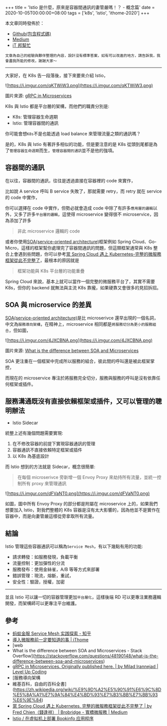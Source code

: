 +++
title = 'Istio 是什麼，原來是容器間通訊的妻管嚴嗎！？ - 概念篇'
date = 2020-10-05T00:00:00+08:00
tags = ['k8s', 'istio', 'ithome-2020']
+++

本文章同時發佈於：

- [Github(包含程式碼)](https://github.com/superj80820/2020-ithelp-contest/blob/master/DAY21)
- [Medium](https://medium.com/%E9%AB%92%E6%A1%B6%E5%AD%90/day21-istio-%E6%98%AF%E4%BB%80%E9%BA%BC-%E5%8E%9F%E4%BE%86%E6%98%AF%E5%AE%B9%E5%99%A8%E9%96%93%E9%80%9A%E8%A8%8A%E7%9A%84%E5%A6%BB%E7%AE%A1%E5%9A%B4%E5%97%8E-4fe0b9c0a1d8)
- [iT
邦幫忙](https://ithelp.ithome.com.tw/articles/10249132)

```
文章為自己的經驗與夥伴整理的內容，設計沒有標準答案，如有可以改進的地方，請告訴我，我會盡我所能的修改，謝謝大家～
```

---

大家好，在 K8s 告一段落後，接下來要來介紹 Istio，

![https://i.imgur.com/qKTWiW3.png](https://i.imgur.com/qKTWiW3.png)

圖片來源: [gRPC
in Microservices](https://levelup.gitconnected.com/grpc-in-microservices-5887caef195)

K8s 與 Istio 都是平台層的架構，而他們的職責分別是:

- K8s: 管理容器生命週期
- Istio: 管理容器間的通訊

你可能會想`K8s`不是也能透過 load balance
來管理流量之類的通訊嗎？

是的，K8s 與 Istio 有著許多相似的功能，但是要注意的是 K8s
從頭到尾都是為了`管理容器生命週期`而生，`管理容器間的通訊`並不是他的強項。

## 容器間的通訊

在以往，容器間的通訊，往往是透過直接在容器裡的 code 來實作，

比如說 A service 呼叫 B service 失敗了，那就需要 retry，而 retry 就在
service 的 code 中實作，

你可以選擇在 code 中實作，但勢必就會造成 code
中除了有許多`應用層的邏輯`以外，又多了許多`平台層的邏輯`，這使得
microservice 變得很不 microservice，因為添加了許多

> 非此 microservice 邏輯的 code
> 

或者你使用[SOA(service-oriented
architecture)](https://zh.wikipedia.org/wiki/%E9%9D%A2%E5%90%91%E6%9C%8D%E5%8A%A1%E7%9A%84%E4%BD%93%E7%B3%BB%E7%BB%93%E6%9E%84)框架例如 Spring
Cloud、Go-Micro，這樣的框架幫你處理完了容器間通訊的問題，但這類框架通常與
K8s 整合上會遇到些問題，你可以參考[當
Spring Cloud 遇上
Kubernetes-完整的微服務框架從此不完整了](https://medium.com/brobridge/%E7%95%B6-spring-cloud-%E9%81%87%E4%B8%8A-kubernetes-5bc9e6ce602f)，最根本的原因就是

> 框架功能與 K8s 平台層的功能重疊
> 

Spring Cloud 來說，基本上就可以當作一個完整的微服務平台了，其實不需要
K8s，但你的 backend 就無法與主流 K8s
靠攏，如果硬靠又會很多的見招拆招。

## SOA 與 microservice 的差異

[SOA(service-oriented
architecture)](https://zh.wikipedia.org/wiki/%E9%9D%A2%E5%90%91%E6%9C%8D%E5%8A%A1%E7%9A%84%E4%BD%93%E7%B3%BB%E7%BB%93%E6%9E%84)是比 microserivce
還早出現的一個名詞，中文為`服務導向架構`，在精神上，microservice
相同都是`將服務切分為更小的服務組合`，但如圖，

![https://i.imgur.com/4JXCBNA.png](https://i.imgur.com/4JXCBNA.png)

圖片來源: [What
is the difference between SOA and Microservices](https://stackoverflow.com/questions/48190148/what-is-the-difference-between-soa-and-microservices)

SOA
更注重在一個框架中完成所以服務的組合，彼此間的呼叫還是被此框架掌控，

而現在的 microservice
專注於將服務完全切分，服務與服務的呼叫是沒有依靠任何框架或插件。

## 服務溝通既沒有直接依賴框架或插件，又可以管理的聰明辦法
- Istio Sidecar

統整上述有幾個問題需要實現:

1. 在不修改容器的前提下實現容器通訊的管理
2. 容器通訊不直接依賴特定框架或插件
3. 以 K8s 為基底設計

而 Istio 想到的方法就是 Sidecar，概念很簡單:

> 在每個 microserivce 旁新增一個 Envoy Proxy
來劫持所有流量，並統一控制所有 proxy 來管理通訊
> 

![https://i.imgur.com/dFVaNT0.png](https://i.imgur.com/dFVaNT0.png)

如圖，圖中所有 Envoy Proxy 的部分都是附屬在 microservice
上的，如果我們想要加入 Istio，對我們整體的 K8s
容器是沒有太大影響的，因為他並不是實作在容器中，而是向妻管嚴這樣從旁拿取所有流量。

## 結論

Istio
管理這些容器通訊可以稱為`Service Mesh`，有以下幾點有用的功能:

- 請求轉發：如服務發現，負載平衡
- 流量控制：更加彈性的分流
- 服務發布：使用金絲雀，A/B 等等方式來部署
- 錯誤管理：現流，熔斷，重試，
- 安全性：驗證，授權，加密

---

並且 Istio 可以讓一切的容器管理更加`平台層化`，這樣後端 RD
可以更專注業務邏輯開發，而架構師可以更專注平台維護。

## 參考

- [蚂蚁金服 Service
Mesh 实践探索 - 知乎](https://zhuanlan.zhihu.com/p/48105816)
- [導入微服務前一定要知道的事
| iThome](https://www.ithome.com.tw/news/116053)
- [web
- What is the difference between SOA and Microservices - Stack
Overflow](https://stackoverflow.com/questions/48190148/what-is-the-difference-between-soa-and-microservices)
- [gRPC
in Microservices. Originally published here. | by Milad Irannejad |
Level Up Coding](https://levelup.gitconnected.com/grpc-in-microservices-5887caef195)
- [服務導向架構
- 維基百科，自由的百科全書](https://zh.wikipedia.org/wiki/%E9%9D%A2%E5%90%91%E6%9C%8D%E5%8A%A1%E7%9A%84%E4%BD%93%E7%B3%BB%E7%BB%93%E6%9E%84)
- [當
Spring Cloud 遇上 Kubernetes. 完整的微服務框架從此不完整了 | by Fred
Chien（錢逢祥） | Brobridge - 寬橋微服務 | Medium](https://medium.com/brobridge/%E7%95%B6-spring-cloud-%E9%81%87%E4%B8%8A-kubernetes-5bc9e6ce602f)
- [Istio
/ 在虚拟机上部署 Bookinfo 应用程序](https://istio.io/latest/zh/docs/examples/virtual-machines/bookinfo/)